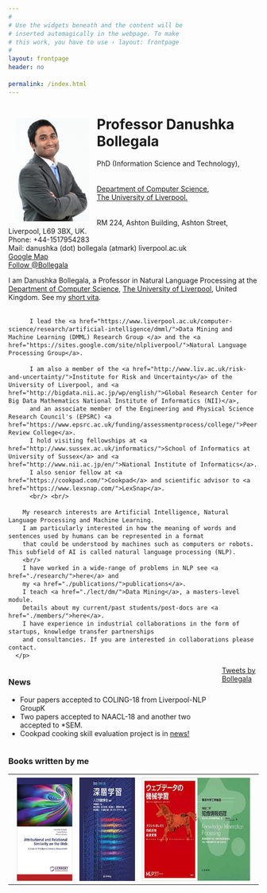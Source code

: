 ```yaml
---
#
# Use the widgets beneath and the content will be
# inserted automagically in the webpage. To make
# this work, you have to use › layout: frontpage
#
layout: frontpage
header: no

permalink: /index.html
---
```


<div class="home">

<p><img src="./images/danushka.jpg" align="left" width="148" height="208" vspace="4" hspace="15"/>
          <div><h1 class="title"> Professor Danushka Bollegala</h1></div>
        PhD (Information Science and Technology),<br />
        <br/>
        <br/>
        <a href="http://www.csc.liv.ac.uk/">
        Department of Computer Science,</a><br/>
        <!--
        <a href="http://www.liv.ac.uk/electrical-engineering-electronics-and-computer-science/">
          School of Electrical Engineering, Electronics, and Computer Science </a>,<br/>-->
        <a href="http://www.liv.ac.uk/">
          The University of Liverpool.</a><br/>
        <br/>
        <br/> 
        RM 224, Ashton Building, Ashton Street, Liverpool, L69 3BX, UK.<br/>
        Phone: +44-1517954283<br/>
        Mail: danushka (dot) bollegala (atmark) liverpool.ac.uk <br/>
        <a href="https://www.google.com/maps/d/u/0/viewer?ll=53.406497%2C-2.966373&spn=0%2C0&hl=en&t=h&msa=0&source=embed&ie=UTF8&mid=1jSFL6jBzMMw1O2cF6rKUCC8XDA4">Google Map</a><br/>
        <a href="http://twitter.com/Bollegala" class="twitter-follow-button">Follow @Bollegala</a>
        <script
        src="http://platform.twitter.com/widgets.js"
        type="text/javascript"></script>        
      </p>

  <p>  
        I am Danushka Bollegala, a Professor in Natural Language Processing at the
          <a href="http://www.liv.ac.uk/computer-science/">Department of Computer Science</a>, <a href="http://www.liv.ac.uk/">The University of Liverpool</a>, United Kingdom. 
        See my <a href="./cv/">short vita</a>.
          <br/> <br/>

          I lead the <a href="https://www.liverpool.ac.uk/computer-science/research/artificial-intelligence/dmml/">Data Mining and Machine Learning (DMML) Research Group </a> and the <a href="https://sites.google.com/site/nlpliverpool/">Natural Language Processing Group</a>.

          I am also a member of the <a href="http://www.liv.ac.uk/risk-and-uncertainty/">Institute for Risk and Uncertainty</a> of the University of Liverpool, and <a href="http://bigdata.nii.ac.jp/wp/english/">Global Research Center for Big Data Mathematics National Institute of Informatics (NII)</a>,
          and an associate member of the Engineering and Physical Science Research Council's (EPSRC) <a href="https://www.epsrc.ac.uk/funding/assessmentprocess/college/">Peer Review College</a>. 
          I hold visiting fellowships at <a href="http://www.sussex.ac.uk/informatics/">School of Informatics at University of Sussex</a> and <a href="http://www.nii.ac.jp/en/">National Institute of Informatics</a>.
          I also senior fellow at <a href="https://cookpad.com/">Cookpad</a> and scientific advisor to <a href="https://www.lexsnap.com/">LexSnap</a>.
          <br/> <br/>

        My research interests are Artificial Intelligence, Natural Language Processing and Machine Learning.
        I am particularly interested in how the meaning of words and sentences used by humans can be represented in a format
        that could be understood by machines such as computers or robots. This subfield of AI is called natural language processing (NLP). 
        <br/>
        I have worked in a wide-range of problems in NLP see <a href="./research/">here</a> and 
        my <a href="./publications/">publications</a>.
        I teach <a href="./lect/dm/">Data Mining</a>, a masters-level module.
        Details about my current/past students/post-docs are <a href="./members/">here</a>.
        I have experience in industrial collaborations in the form of startups, knowledge transfer partnerships
        and consultancies. If you are interested in collaborations please contact.
      </p>    


<div style="width: 100%; overflow: hidden;">
  <div style="width: 420px; float: left;"> 
  <h3>News</h3>
  <ul>
    <li>Four papers accepted to COLING-18 from Liverpool-NLP GroupK</li>
    <li>Two papers accepted to NAACL-18 and another two accepted to *SEM. </li>
    <li>Cookpad cooking skill evaluation project is in <a href="https://www.insidermedia.com/insider/southwest/recipe-sharing-website-appoints-machine-learning-expert">news!</a></li>
  </ul>
  </div>

  <div style="margin-left: 430px;"> 
    <a class="twitter-timeline" data-width="300" data-height="600" data-theme="light" data-link-color="#2B7BB9" href="https://twitter.com/Bollegala">Tweets by Bollegala</a> <script async src="//platform.twitter.com/widgets.js" charset="utf-8"></script> 
  </div>
</div>

<h3>Books written by me</h3>
<table>
<tr>
<td> <a href="https://www.amazon.co.uk/Attributional-Relational-Similarity-Web-Measurement/dp/3846548944/ref=sr_1_1?ie=UTF8&qid=1506808009&sr=8-1&keywords=bollegala"><img src="./images/sembook.jpg"  align="left" width="130" height="208" vspace="4" hspace="10"/></a> </td>
<td> <a href="https://www.amazon.co.jp/%E6%B7%B1%E5%B1%A4%E5%AD%A6%E7%BF%92-Deep-Learning-%E9%BA%BB%E7%94%9F-%E8%8B%B1%E6%A8%B9-ebook/dp/B01B768QJW/ref=sr_1_1?ie=UTF8&qid=1471211449&sr=8-1&keywords=%E3%83%9C%E3%83%AC%E3%82%AC%E3%83%A9%E3%83%80%E3%83%8C%E3%82%B7%E3%82%AB"><img src="./images/dlbook.jpg" align="left" width="130" height="208" vspace="4" hspace="10"/></a> </td>
<td> <a href="https://www.amazon.co.jp/%E3%82%A6%E3%82%A7%E3%83%96%E3%83%87%E3%83%BC%E3%82%BF%E3%81%AE%E6%A9%9F%E6%A2%B0%E5%AD%A6%E7%BF%92-%E6%A9%9F%E6%A2%B0%E5%AD%A6%E7%BF%92%E3%83%97%E3%83%AD%E3%83%95%E3%82%A7%E3%83%83%E3%82%B7%E3%83%A7%E3%83%8A%E3%83%AB%E3%82%B7%E3%83%AA%E3%83%BC%E3%82%BA-%E3%83%80%E3%83%8C%E3%82%B7%E3%82%AB%E3%83%BB%E3%83%9C%E3%83%AC%E3%82%AC%E3%83%A9/dp/4061529188/ref=sr_1_2?ie=UTF8&qid=1471211449&sr=8-2&keywords=%E3%83%9C%E3%83%AC%E3%82%AC%E3%83%A9%E3%83%80%E3%83%8C%E3%82%B7%E3%82%AB"><img src="./images/webbook.jpg" align="middle" width="130" height="208" vspace="4" hspace="10"/> </a></td>
<td> <a href="https://www.amazon.co.jp/%E6%9D%B1%E4%BA%AC%E5%A4%A7%E5%AD%A6%E5%B7%A5%E5%AD%A6%E6%95%99%E7%A8%8B-%E6%83%85%E5%A0%B1%E5%B7%A5%E5%AD%A6-%E7%9F%A5%E8%AD%98%E6%83%85%E5%A0%B1%E5%87%A6%E7%90%86-%E4%BC%8A%E5%BA%AD-%E6%96%89%E5%BF%97/dp/4621300237/ref=sr_1_3?ie=UTF8&qid=1471211449&sr=8-3&keywords=%E3%83%9C%E3%83%AC%E3%82%AC%E3%83%A9%E3%83%80%E3%83%8C%E3%82%B7%E3%82%AB"><img src="./images/knowbook.jpg" align="right" width="130" height="208" vspace="4" hspace="10"/> </a></td>
</tr>
</table> 

         
</div>


 
    


